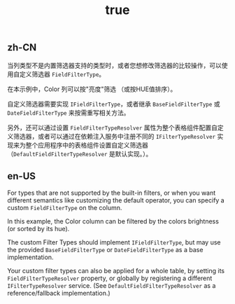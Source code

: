 ﻿---
order: 6.55
title:
  zh-CN: 自定义筛选器
  en-US: Custom field filter
---

## zh-CN

当列类型不是内置筛选器支持的类型时，或者您想修改筛选器的比较操作，可以使用自定义筛选器 `FieldFilterType`。

在本示例中，Color 列可以按"亮度"筛选 （或按HUE值排序）。

自定义筛选器需要实现 `IFieldFilterType`，或者继承 `BaseFieldFilterType` 或 `DateFieldFilterType` 来按需重写相关方法。

另外，还可以通过设置 `FieldFilterTypeResolver` 属性为整个表格组件配置自定义筛选器，或者可以通过在依赖注入服务中注册不同的 `IFilterTypeResolver` 实现来为整个应用程序中的表格组件设置自定义筛选器（`DefaultFieldFilterTypeResolver` 是默认实现。）。

## en-US

For types that are not supported by the built-in filters, or when you want different semantics like customizing the default operator, you can specify a custom `FieldFilterType` on the column.

In this example, the Color column can be filtered by the colors brightness (or sorted by its hue).

The custom Filter Types should implement `IFieldFilterType`, but may use the provided `BaseFieldFilterType` or `DateFieldFilterType` as a base implementation.

Your custom filter types can also be applied for a whole table, by setting its `FieldFilterTypeResolver` property, or globally by registering a different `IFilterTypeResolver` service. (See `DefaultFieldFilterTypeResolver` as a reference/fallback implementation.)
